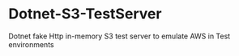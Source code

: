 # Dotnet-S3-TestServer
Dotnet fake Http in-memory S3 test server to emulate AWS in Test environments
